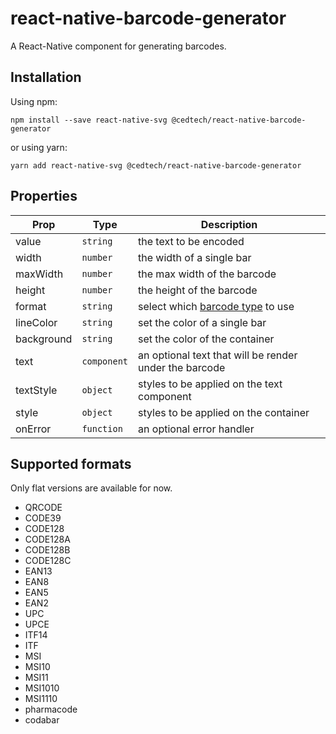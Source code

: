 # react-native-barcode-generator

A React-Native component for generating barcodes.

## Installation

Using npm:

```shell
npm install --save react-native-svg @cedtech/react-native-barcode-generator
```

or using yarn:

```shell
yarn add react-native-svg @cedtech/react-native-barcode-generator
```

## Properties

| Prop       | Type        | Description                                            |
| ---------- | ----------- | ------------------------------------------------------ |
| value      | `string`    | the text to be encoded                                 |
| width      | `number`    | the width of a single bar                              |
| maxWidth   | `number`    | the max width of the barcode                           |
| height     | `number`    | the height of the barcode                              |
| format     | `string`    | select which [barcode type](#supported-formats) to use |
| lineColor  | `string`    | set the color of a single bar                          |
| background | `string`    | set the color of the container                         |
| text       | `component` | an optional text that will be render under the barcode |
| textStyle  | `object`    | styles to be applied on the text component             |
| style      | `object`    | styles to be applied on the container                  |
| onError    | `function`  | an optional error handler                              |

## Supported formats

Only flat versions are available for now.

- QRCODE
- CODE39
- CODE128
- CODE128A
- CODE128B
- CODE128C
- EAN13
- EAN8
- EAN5
- EAN2
- UPC
- UPCE
- ITF14
- ITF
- MSI
- MSI10
- MSI11
- MSI1010
- MSI1110
- pharmacode
- codabar
